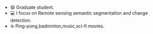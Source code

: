 - 😄 Graduate student.
- 💻 I focus on Remote sensing semantic segmentation and change detection.
- ☕ Ping-pong,badminton,music,sci-fi movies.

  


